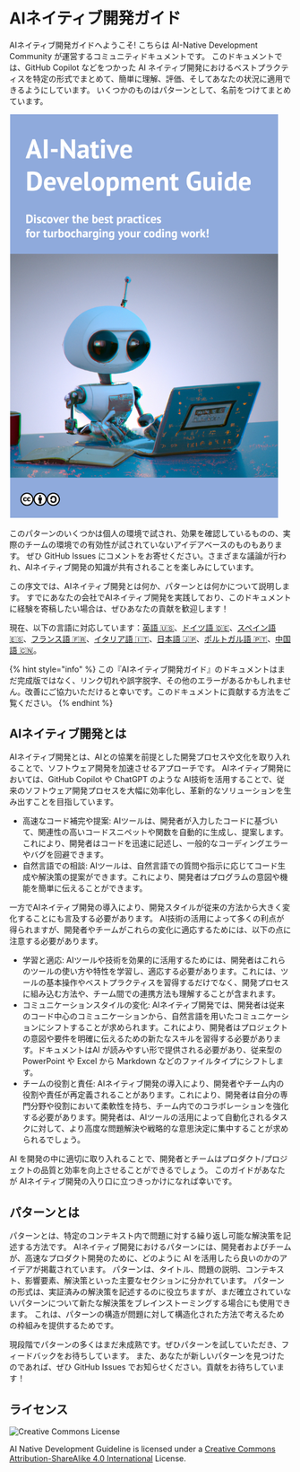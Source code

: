 # AIネイティブ開発ガイド

AIネイティブ開発ガイドへようこそ!
こちらは AI-Native Development Community が運営するコミュニティドキュメントです。
このドキュメントでは、GitHub Copilot などをつかった AI ネイティブ開発におけるベストプラクティスを特定の形式でまとめて、簡単に理解、評価、そしてあなたの状況に適用できるようにしています。
いくつかのものはパターンとして、名前をつけてまとめています。

<img src="../../top.png" width="480px" />

このパターンのいくつかは個人の環境で試され、効果を確認しているものの、実際のチームの環境での有効性が試されていないアイデアベースのものもあります。
ぜひ GitHub Issues にコメントをお寄せください。さまざまな議論が行われ、AIネイティブ開発の知識が共有されることを楽しみにしています。

この序文では、AIネイティブ開発とは何か、パターンとは何かについて説明します。
すでにあなたの会社でAIネイティブ開発を実践しており、このドキュメントに経験を寄稿したい場合は、ぜひあなたの貢献を歓迎します！

現在、以下の言語に対応しています：[英語 🇺🇸](https://ai-native-development.gitbook.io/docs/)、[ドイツ語 🇩🇪](https://ai-native-development.gitbook.io/docs/v/de/)、[スペイン語 🇪🇸](https://ai-native-development.gitbook.io/docs/v/es/)、[フランス語 🇫🇷](https://ai-native-development.gitbook.io/docs/v/fr/)、[イタリア語 🇮🇹](https://ai-native-development.gitbook.io/docs/v/it/)、[日本語 🇯🇵](https://ai-native-development.gitbook.io/docs/v/ja/)、[ポルトガル語 🇵🇹](https://ai-native-development.gitbook.io/docs/v/pt/)、[中国語 🇨🇳](https://ai-native-development.gitbook.io/docs/v/zh/)。

{% hint style="info" %}
この『AIネイティブ開発ガイド』のドキュメントはまだ完成版ではなく、リンク切れや誤字脱字、その他のエラーがあるかもしれません。改善にご協力いただけると幸いです。このドキュメントに貢献する方法をご覧ください。
{% endhint %}

## AIネイティブ開発とは

AIネイティブ開発とは、AIとの協業を前提とした開発プロセスや文化を取り入れることで、ソフトウェア開発を加速させるアプローチです。
AIネイティブ開発においては、GitHub Copilot や ChatGPT のような AI技術を活用することで、従来のソフトウェア開発プロセスを大幅に効率化し、革新的なソリューションを生み出すことを目指しています。

* 高速なコード補完や提案: AIツールは、開発者が入力したコードに基づいて、関連性の高いコードスニペットや関数を自動的に生成し、提案します。これにより、開発者はコードを迅速に記述し、一般的なコーディングエラーやバグを回避できます。
* 自然言語での相談: AIツールは、自然言語での質問や指示に応じてコード生成や解決策の提案ができます。これにより、開発者はプログラムの意図や機能を簡単に伝えることができます。

一方でAIネイティブ開発の導入により、開発スタイルが従来の方法から大きく変化することにも言及する必要があります。
AI技術の活用によって多くの利点が得られますが、開発者やチームがこれらの変化に適応するためには、以下の点に注意する必要があります。

* 学習と適応: AIツールや技術を効果的に活用するためには、開発者はこれらのツールの使い方や特性を学習し、適応する必要があります。これには、ツールの基本操作やベストプラクティスを習得するだけでなく、開発プロセスに組み込む方法や、チーム間での連携方法も理解することが含まれます。
* コミュニケーションスタイルの変化: AIネイティブ開発では、開発者は従来のコード中心のコミュニケーションから、自然言語を用いたコミュニケーションにシフトすることが求められます。これにより、開発者はプロジェクトの意図や要件を明確に伝えるための新たなスキルを習得する必要があります。ドキュメントはAI が読みやすい形で提供される必要があり、従来型の PowerPoint や Excel から Markdown などのファイルタイプにシフトします。
* チームの役割と責任: AIネイティブ開発の導入により、開発者やチーム内の役割や責任が再定義されることがあります。これにより、開発者は自分の専門分野や役割において柔軟性を持ち、チーム内でのコラボレーションを強化する必要があります。開発者は、AIツールの活用によって自動化されるタスクに対して、より高度な問題解決や戦略的な意思決定に集中することが求められるでしょう。

AI を開発の中に適切に取り入れることで、開発者とチームはプロダクト/プロジェクトの品質と効率を向上させることができるでしょう。
このガイドがあなたが AIネイティブ開発の入り口に立つきっかけになれば幸いです。

## パターンとは

パターンとは、特定のコンテキスト内で問題に対する繰り返し可能な解決策を記述する方法です。
AIネイティブ開発におけるパターンには、開発者およびチームが、高速なプロダクト開発のために、どのように AI を活用したら良いのかのアイデアが掲載されています。
パターンは、タイトル、問題の説明、コンテキスト、影響要素、解決策といった主要なセクションに分かれています。
パターンの形式は、実証済みの解決策を記述するのに役立ちますが、まだ確立されていないパターンについて新たな解決策をブレインストーミングする場合にも使用できます。
これは、パターンの構造が問題に対して構造化された方法で考えるための枠組みを提供するためです。

現段階でパターンの多くはまだ未成熟です。ぜひパターンを試していただき、フィードバックをお待ちしています。
また、あなたが新しいパターンを見つけたのであれば、ぜひ GitHub Issues でお知らせください。貢献をお待ちしています！

## ライセンス

![Creative Commons License](https://i.creativecommons.org/l/by-sa/4.0/88x31.png)

AI Native Development Guideline is licensed under a [Creative Commons Attribution-ShareAlike 4.0 International](http://creativecommons.org/licenses/by-sa/4.0/) License.
